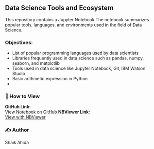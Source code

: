 

## Data Science Tools and Ecosystem
This repository contains a Jupyter Notebook The notebook summarizes popular tools, languages, and environments used in the field of Data Science.

### Objectives:
- List of popular programming languages used by data scientists
- Libraries frequently used in data science such as pandas, numpy, seaborn, and matplotlib
- Tools used in data science like Jupyter Notebook, Git, IBM Watson Studio
- Basic arithmetic expression in Python
- 
### 🔗 How to View
**GitHub Link:**  
[View Notebook on GitHub](https://github.com/ahida2020s/data-science-notebooks/blob/main/DataScienceEcosystem.ipynb)
**NBViewer Link:**  
[View with NBViewer](https://nbviewer.org/github/ahida2020s/data-science-notebooks/blob/main/DataScienceEcosystem.ipynb)

### ✍️ Author
Shaik Ahida

